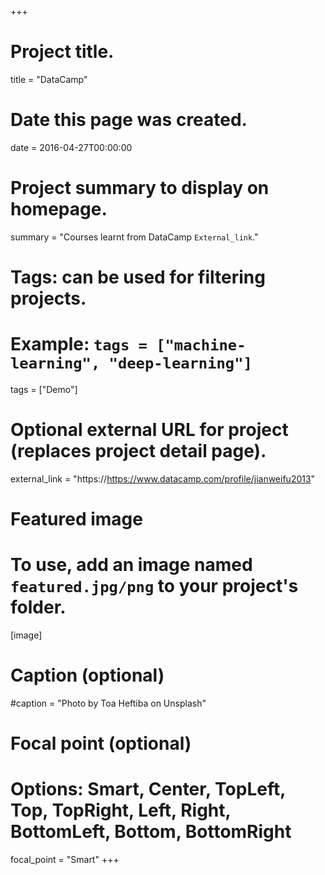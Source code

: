 +++
# Project title.
title = "DataCamp"

# Date this page was created.
date = 2016-04-27T00:00:00

# Project summary to display on homepage.
summary = "Courses learnt from DataCamp `External_link`."

# Tags: can be used for filtering projects.
# Example: `tags = ["machine-learning", "deep-learning"]`
tags = ["Demo"]

# Optional external URL for project (replaces project detail page).
external_link = "https://https://www.datacamp.com/profile/jianweifu2013"

# Featured image
# To use, add an image named `featured.jpg/png` to your project's folder. 
[image]
  # Caption (optional)
  #caption = "Photo by Toa Heftiba on Unsplash"

  # Focal point (optional)
  # Options: Smart, Center, TopLeft, Top, TopRight, Left, Right, BottomLeft, Bottom, BottomRight
  focal_point = "Smart"
+++
